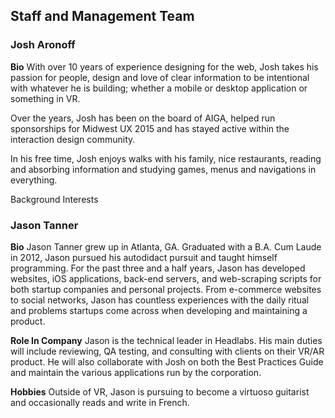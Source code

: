 ## Staff and Management Team

### Josh Aronoff
__Bio__
With over 10 years of experience designing for the web, Josh takes his passion for people, design and love of clear information to be intentional with whatever he is building; whether a mobile or desktop application or something in VR.

Over the years, Josh has been on the board of AIGA, helped run sponsorships for Midwest UX 2015 and has stayed active within the interaction design community.

In his free time, Josh enjoys walks with his family, nice restaurants, reading and absorbing information and studying games, menus and navigations in everything. 

Background
Interests

### Jason Tanner
__Bio__
Jason Tanner grew up in Atlanta, GA. Graduated with a B.A. Cum Laude in 2012, Jason pursued his autodidact pursuit and taught himself programming. For the past three and a half years, Jason has developed websites, iOS applications, back-end servers, and web-scraping scripts for both startup companies and personal projects. From e-commerce websites to social networks, Jason has countless experiences with the daily ritual and problems startups come across when developing and maintaining a product.

__Role In Company__
Jason is the technical leader in Headlabs. His main duties will include reviewing, QA testing, and consulting with clients on their VR/AR product. He will also collaborate with Josh on both the Best Practices Guide and maintain the various  applications run by the corporation. 

__Hobbies__
Outside of VR, Jason is pursuing to become a virtuoso guitarist and occasionally reads and write in French.
